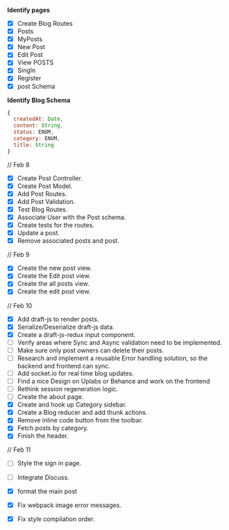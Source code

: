 **Identify pages**

- [x] Create Blog Routes
- [x] Posts
- [x] MyPosts
- [x] New Post
- [x] Edit Post
- [x] View POSTS
- [x] SingIn
- [x] Register
- [x] post Schema

**Identify Blog Schema**

```javascript
{
  createdAt: Date,
  content: String,
  status: ENUM,
  category: ENUM,
  title: String
}   
```
// Feb 8
- [x] Create Post Controller.
- [x] Create Post Model.
- [x] Add Post Routes.
- [x] Add Post Validation.
- [x] Test Blog Routes.
- [x] Associate User with the Post schema.
- [x] Create tests for the routes.
- [x] Update a post.
- [x] Remove associated posts and post.

// Feb 9
- [x] Create the new post view.
- [x] Create the Edit post view.
- [x] Create the all posts view.
- [x] Create the edit post view.

// Feb 10
- [x] Add draft-js to render posts.
- [x] Serialize/Deserialize draft-js data.
- [x] Create a draft-js-redux input component.
- [ ] Verify areas where Sync and Async validation need to be implemented.
- [ ] Make sure only post owners can delete their posts.
- [ ] Research and implement a reusable Error handling solution, so the backend and frontend can sync.
- [ ] Add socket.io for real time blog updates.
- [ ] Find a nice Design on Uplabs or Behance and work on the frontend 
- [ ] Rethink session regeneration logic.
- [ ] Create the about page.
- [x] Create and hook up Category sidebar.
- [x] Create a Blog reducer and add thunk actions.
- [x] Remove inline code button from the toolbar.
- [x] Fetch posts by category.
- [x] Finish the header.

// Feb 11
- [ ] Style the sign in page.
- [ ] Integrate Discuss.    
- [x] format the main post
- [x] Fix webpack image error messages.
- [x] Fix style compilation order.
 